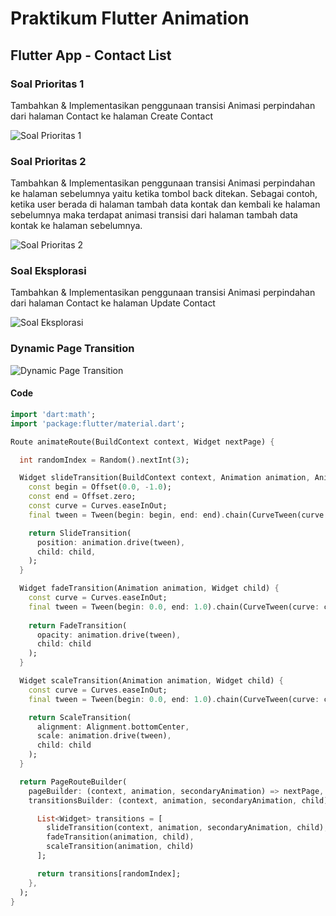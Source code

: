 # Praktikum Flutter Animation

## Flutter App - Contact List

### Soal Prioritas 1
Tambahkan & Implementasikan penggunaan transisi Animasi perpindahan dari halaman Contact ke halaman Create Contact

![Soal Prioritas 1](https://user-images.githubusercontent.com/10411833/230734538-8a88bd58-7529-4fd3-8b14-f80a92ee2428.gif)

### Soal Prioritas 2
Tambahkan & Implementasikan penggunaan transisi Animasi perpindahan ke halaman sebelumnya yaitu ketika tombol back ditekan. Sebagai contoh, ketika user berada di halaman tambah data kontak dan kembali ke halaman sebelumnya maka terdapat animasi transisi dari halaman tambah data kontak ke halaman sebelumnya.

![Soal Prioritas 2](https://user-images.githubusercontent.com/10411833/230734541-36121b79-ae1b-4e9a-9a98-7733836929f9.gif)

### Soal Eksplorasi
Tambahkan & Implementasikan penggunaan transisi Animasi perpindahan dari halaman Contact ke halaman Update Contact

![Soal Eksplorasi](https://user-images.githubusercontent.com/10411833/230734544-e149f2ca-9cb0-4023-a958-3ea61159a967.gif)

### Dynamic Page Transition
![Dynamic Page Transition](https://user-images.githubusercontent.com/10411833/230734548-bf10def0-7268-4b08-b834-75777646d3ae.gif)

#### Code
```dart
import 'dart:math';
import 'package:flutter/material.dart';

Route animateRoute(BuildContext context, Widget nextPage) {

  int randomIndex = Random().nextInt(3);

  Widget slideTransition(BuildContext context, Animation animation, Animation secondaryAnimation, Widget child) {
    const begin = Offset(0.0, -1.0);
    const end = Offset.zero;
    const curve = Curves.easeInOut;
    final tween = Tween(begin: begin, end: end).chain(CurveTween(curve: curve));

    return SlideTransition(
      position: animation.drive(tween),
      child: child,
    );
  }

  Widget fadeTransition(Animation animation, Widget child) {
    const curve = Curves.easeInOut;
    final tween = Tween(begin: 0.0, end: 1.0).chain(CurveTween(curve: curve));
    
    return FadeTransition(
      opacity: animation.drive(tween),
      child: child
    );
  }

  Widget scaleTransition(Animation animation, Widget child) {
    const curve = Curves.easeInOut;
    final tween = Tween(begin: 0.0, end: 1.0).chain(CurveTween(curve: curve));

    return ScaleTransition(
      alignment: Alignment.bottomCenter,
      scale: animation.drive(tween),
      child: child
    );
  }

  return PageRouteBuilder(
    pageBuilder: (context, animation, secondaryAnimation) => nextPage,
    transitionsBuilder: (context, animation, secondaryAnimation, child) {

      List<Widget> transitions = [
        slideTransition(context, animation, secondaryAnimation, child),
        fadeTransition(animation, child),
        scaleTransition(animation, child)
      ];

      return transitions[randomIndex];
    },
  );
}

```

